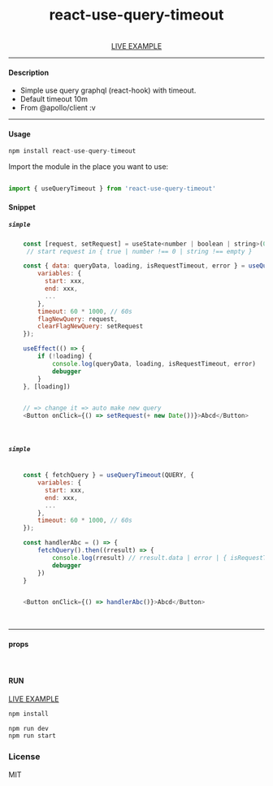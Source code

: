 <div align="center">
    <h1>react-use-query-timeout</h1>
    <br />
    <a href="https://codesandbox.io/s/uu5etr">LIVE EXAMPLE</a>
</div>

---

#### Description

+ Simple use query graphql (react-hook) with timeout.
+ Default timeout 10m
+ From @apollo/client :v

---

#### Usage
```js
npm install react-use-query-timeout
```

Import the module in the place you want to use:
```js

import { useQueryTimeout } from 'react-use-query-timeout'
```


#### Snippet

##### `simple`

```js
    const [request, setRequest] = useState<number | boolean | string>(0);
     // start request in { true | number !== 0 | string !== empty }

    const { data: queryData, loading, isRequestTimeout, error } = useQueryTimeout(QUERY, {
        variables: {
          start: xxx,
          end: xxx,
          ...
        },
        timeout: 60 * 1000, // 60s
        flagNewQuery: request,
        clearFlagNewQuery: setRequest
    });

    useEffect(() => {
        if (!loading) {
            console.log(queryData, loading, isRequestTimeout, error)
            debugger
        }
    }, [loading])


    // => change it => auto make new query
    <Button onClick={() => setRequest(+ new Date())}>Abcd</Button>
```

<br />

##### `simple`

```js

    const { fetchQuery } = useQueryTimeout(QUERY, {
        variables: {
          start: xxx,
          end: xxx,
          ...
        },
        timeout: 60 * 1000, // 60s
    });

    const handlerAbc = () => {
        fetchQuery().then((rresult) => {
            console.log(rresult) // rresult.data | error | { isRequestTimeout }
            debugger
        })
    }


    <Button onClick={() => handlerAbc()}>Abcd</Button>
```
<br />

---

#### props


<br />

#### RUN

<a href="https://codesandbox.io/s/uu5etr">LIVE EXAMPLE</a>

```js
npm install
```
```js
npm run dev
npm run start
```

### License

MIT
